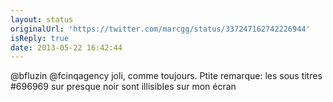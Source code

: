 ```yaml
---
layout: status
originalUrl: 'https://twitter.com/marcgg/status/337247162742226944'
isReply: true
date: 2013-05-22 16:42:44
---
```


@bfluzin @fcinqagency joli, comme toujours. Ptite remarque: les sous titres #696969 sur presque noir sont illisibles sur mon écran
